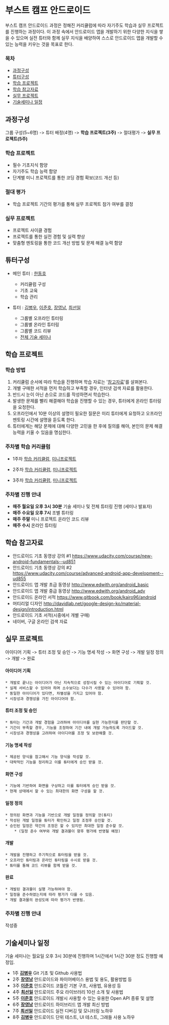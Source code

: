 # 부스트 캠프 안드로이드
부스트 캠프 안드로이드 과정은 정해진 커리큘럼에 따라 자기주도 학습과 실무 프로젝트를 진행하는 과정이다.
이 과정 속에서 안드로이드 앱을 개발하기 위한 다양한 지식을 쌓을 수 있으며 실전 튜터와 함께 실무 지식을 배양하여
스스로 안드로이드 앱을 개발할 수 있는 능력을 키우는 것을 목표로 한다.

### 목차

* [과정구성](#과정구성)
* [튜터구성](#튜터구성)
* [학습 프로젝트](#학습프로젝트)
* [학습 참고자료](#학습참고자료)
* [실무 프로젝트](#실무프로젝트)
* [기술세미나 일정](#기술세미나일정)


<a name="과정구성"></a>
## 과정구성
그룹 구성(5~6명) -> 튜터 배정(4명) -> **학습 프로젝트(3주)** ->  절대평가 -> **실무 프로젝트(5주)**

### 학습 프로젝트
* 필수 기초지식 함양
* 자기주도 학습 능력 함양
* 단계별 미니 프로젝트를 통한 코딩 경험 확보(코드 개선 등)

### 절대 평가
* 학습 프로젝트 기간의 평가를 통해 실무 프로젝트 참가 여부를 결정

### 실무 프로젝트
* 프로젝트 사이클 경험
* 프로젝트를 통한 실전 경험 및 실력 향상
* 맞춤형 멘토링을 통한 코드 개선 방법 및 문제 해결 능력 함양


<a name="튜터구성"></a>
## 튜터구성

* 메인 튜터 : [한동호](docs/한동호.md)
    * 커리큘럼 구성
    * 기초 교육
    * 학습 관리
    
* 튜터 :  [김병우](docs/김병우.md), [이준호](docs/이준호.md), [장영남](docs/장영남.md), [최선일](docs/최선일.md)
    * 그룹별 오프라인 튜터링
    * 그룹별 온라인 튜터링
    * 그룹별 코드 리뷰
    * [전체 기술 세미나](#기술세미나일정)
  



<a name="학습프로젝트"></a>
## 학습 프로젝트

### 학습 방법
1. 커리큘럼 순서에 따라 학습을 진행하며 학습 자료는 '[참고자료](#학습참고자료)'를 살펴본다.
2. 개별 구매한 서적을 먼저 학습하고 부족할 경우, 인터넷 검색 자료를 활용한다.
3. 반드시 눈이 아닌 손으로 코드를 작성하면서 학습한다.
4. 발생한 문제를 빨리 해결해야 학습을 진행할 수 있는 경우, 튜터에게 온라인 튜터링을 요청한다.
5. 오프라인에서 10분 이상의 설명이 필요한 질문은 미리 튜터에게 요청하고 오프라인 멘토링 시간에 설명을 듣도록 한다.
6. 튜터에게는 해당 문제에 대해 다양한 고민을 한 후에 질의를 해야, 본인의 문제 해결 능력을 키울 수 있음을 명심한다.


### 주차별 학습 커리큘럼
* 1주차 [학습 커리큘럼](docs/안드로이드1주차.md),  [미니프로젝트](docs/안드로이드1주차프로젝트.md)

* 2주차 [학습 커리큘럼](docs/안드로이드2주차.md),  [미니프로젝트](docs/안드로이드2주차프로젝트.md)

* 3주차 [학습 커리큘럼](docs/안드로이드3주차.md),  [미니프로젝트](docs/안드로이드3주차프로젝트.md)

### 주차별 진행 안내
* **매주 월요일 오후 3시 30분** 기술 세미나 및 전체 튜터링 진행 (세미나 발표자)
* **매주 수요일 오후 7시** 조별 튜터링
* **매주 주말** 미니 프로젝트 온라인 코드 리뷰
* **매주 수시** 온라인 튜터링

<a name="학습참고자료"></a>
## 학습 참고자료
* 안드로이드 기초 동영상 강의 #1 https://www.udacity.com/course/new-android-fundamentals--ud851 
* 안드로이드 기초 동영상 강의 #2 https://www.udacity.com/course/advanced-android-app-development--ud855 
* 안드로이드 앱 개발 초급 동영상 http://www.edwith.org/android_basic
* 안드로이드 앱 개발 중급 동영상 http://www.edwith.org/android_adv
* 안드로이드 온라인 서적 https://www.gitbook.com/book/kairo96/android
* 머티리얼 디자인 http://davidlab.net/google-design-ko/material-design/introduction.html
* 안드로이드 기초 서적(시중에서 개별 구매)
* 네이버, 구글 온라인 검색 자료


<a name="실무프로젝트"></a>
## 실무 프로젝트
아이디어 기획 -> 튜터 조정 및 승인 -> 기능 명세 작성 -> 화면 구성 -> 개발 일정 정의 -> 개발 -> 완료

#### 아이디어 기획
    * 개발로 끝나는 아이디어가 아닌 지속적으로 성장시킬 수 있는 아이디어로 기획할 것.
    * 실제 서비스할 수 있어야 하며 소수보다는 다수가 사용할 수 있어야 함.
    * 동일한 아이디어가 있다면, 차별성을 가지고 있어야 함.
    * 시장성과 경쟁성을 가진 아이디어야 함.
 
#### 튜터 조정 및 승인
    * 튜터는 기간과 개발 경험을 고려하여 아이디어를 실현 가능한지를 판단할 것.
    * 기간이 부족할 경우, 기능을 조정하여 기간 내에 개발 가능하도록 가이드할 것.
    * 시장성과 경쟁성을 고려하여 아이디어를 조정 및 보완해줄 것.

#### 기능 명세 작성
    * 제공된 양식을 참고해서 기능 양식을 작성할 것.
    * 대략적인 기능을 정리하고 이를 튜터에게 승인 받을 것.

#### 화면 구성
    * 기능에 기반하여 화면을 구상하고 이를 튜터에게 승인 받을 것.
    * 현재 상태에서 할 수 있는 최대한의 화면 구성을 할 것.
 
#### 일정 정의
    * 정의된 화면과 기능을 기반으로 개발 일정을 정의할 것(튜티)
    * 작성된 개발 일정을 튜터가 확인하고 일정 조정후 승인할 것.
    * 승인된 일정은 약간의 조정은 할 수 있지만 최대한 일정 준수할 것.
        * (일정 준수 여부와 개발 결과물이 향후 평가에 반영될 예정)
    
#### 개발
    * 개발을 진행하고 주기적으로 튜터링을 받을 것.
    * 오프라인 튜터링과 온라인 튜터링을 수시로 받을 것.
    * 튜터를 통해 코드 리뷰를 함께 받을 것.

#### 완료
    * 개발된 결과물이 실행 가능하여야 함.
    * 일정을 준수하였는지에 따라 평가가 다를 수 있음.
    * 개발 결과물의 완성도에 따라 평가가 반영됨.

### 주차별 진행 안내
작성중


<a name="기술세미나일정"></a>
## 기술세미나 일정
기술 세미나는 월요일 오후 3시 30분에 진행하며 1시간에서 1시간 30분 정도 진행할 예정임.

* 1주 **[김병우](docs/김병우.md)** Git 기초 및 Github 사용법
* 2주 **[장영남](docs/장영남.md)** 안드로이드와 파이어베이스 용법 및 용도, 활용방법 등
* 3주 **[이준호](docs/이준호.md)** 안드로이드 코틀린 기본 구조, 사용법, 유용성 등
* 4주 **[최선일](docs/최선일.md)** 안드로이드 주요 라이브러리 10선 소개 및 사용법
* 5주 **[이준호](docs/이준호.md)** 안드로이드 개발시 사용할 수 있는 유용한 Open API 종류 및 설명
* 6주 **[장영남](docs/장영남.md)** 안드로이드 하이브리드 앱 개발 최신 방법
* 7주 **[최선일](docs/최선일.md)** 안드로이드 실전 디버깅 및 모니터링 노하우
* 8주 **[김병우](docs/김병우.md)** 안드로이드 단위 테스트, UI 테스트, 그래들 사용 노하우
